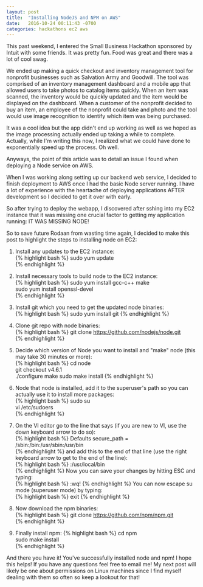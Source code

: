 ```yaml
---
layout: post
title:  "Installing NodeJS and NPM on AWS"
date:   2016-10-24 00:11:43 -0700
categories: hackathons ec2 aws
---
```

This past weekend, I entered the Small Business Hackathon sponsored by Intuit with some friends. It was pretty fun. Food was great and there was a lot of cool swag.  

We ended up making a quick checkout and inventory management tool for nonprofit businesses such as Salvation Army and Goodwill. The tool was comprised of an inventory management dashboard and a mobile app that allowed users to take photos to catalog items quickly. When an item was scanned, the inventory would be quickly updated and the item would be displayed on the dashboard. When a customer of the nonprofit decided to buy an item, an employee of the nonprofit could take and photo and the tool would use image recognition to identify which item was being purchased.   

It was a cool idea but the app didn't end up working as well as we hoped as the image processing actually ended up taking a while to complete. Actually, while I'm writing this now, I realized what we could have done to exponentially speed up the process. Oh well.   

Anyways, the point of this article was to detail an issue I found when deploying a Node service on AWS.  

When I was working along setting up our backend web service, I decided to finish deployment to AWS once I had the basic Node server running. I have a lot of experience with the heartache of deploying applications AFTER development so I decided to get it over with early.  

So after trying to deploy the webapp, I discovered after sshing into my EC2 instance that it was missing one crucial factor to getting my application running: IT WAS MISSING NODE!  

So to save future Rodaan from wasting time again, I decided to make this post to highlight the steps to installing node on EC2:  

1. Install any updates to the EC2 instance:  
{% highlight bash %}
sudo yum update  
{% endhighlight %}

2. Install necessary tools to build node to the EC2 instance:  
{% highlight bash %}
sudo yum install gcc-c++ make  
sudo yum install openssl-devel  
{% endhighlight %}

3. Install git which you need to get the updated node binaries:  
{% highlight bash %}
sudo yum install git
{% endhighlight %}

4. Clone git repo with node binaries:  
{% highlight bash %}
git clone https://github.com/nodejs/node.git  
{% endhighlight %}

5. Decide which version of Node you want to install and "make" node (this may take 30 minutes or more):  
{% highlight bash %}
cd node  
git checkout v4.6.1  
./configure
make
sudo make install
{% endhighlight %}

6. Node that node is installed, add it to the superuser's path so you can actually use it to install more packages:  
{% highlight bash %}
sudo su  
vi /etc/sudoers  
{% endhighlight %}

7. On the VI editor go to the line that says (if you are new to VI, use the down keyboard arrow to do so):  
{% highlight bash %}
Defaults     secure_path = /sbin:/bin:/usr/sbin:/usr/bin  
{% endhighlight %}
and add this to the end of that line (use the right keyboard arrow to get to the end of the line):  
{% highlight bash %}
:/usr/local/bin  
{% endhighlight %}
Now you can save your changes by hitting ESC and typing:  
{% highlight bash %}
:wq!
{% endhighlight %}
You can now escape su mode (superuser mode) by typing:  
{% highlight bash %}
exit
{% endhighlight %}

8. Now download the npm binaries:  
{% highlight bash %}
git clone https://github.com/npm/npm.git  
{% endhighlight %}

9. Finally install npm:
{% highlight bash %}
cd npm  
sudo make install  
{% endhighlight %}

And there you have it! You've successfully installed node and npm! I hope this helps! If you have any questions feel free to email me! My next post will likely be one about permissions on Linux machines since I find myself dealing with them so often so keep a lookout for that!  

